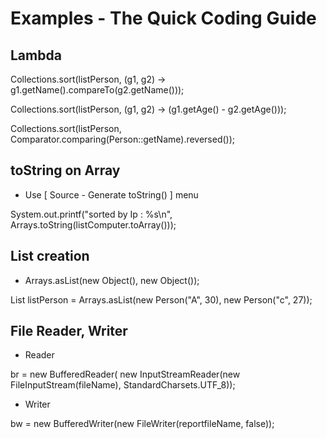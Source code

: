 # Examples - The Quick Coding Guide

## Lambda

Collections.sort(listPerson, (g1, g2) -> g1.getName().compareTo(g2.getName()));

Collections.sort(listPerson, (g1, g2) -> (g1.getAge() - g2.getAge()));

Collections.sort(listPerson, Comparator.comparing(Person::getName).reversed());


## toString on Array

* Use [ Source - Generate toString() ] menu 

System.out.printf("sorted by Ip : %s\n", Arrays.toString(listComputer.toArray()));


## List creation
* Arrays.asList(new Object(), new Object());
 
List<Person> listPerson = Arrays.asList(new Person("A", 30), new Person("c", 27));


## File Reader, Writer

* Reader

br = new BufferedReader( new InputStreamReader(new FileInputStream(fileName), StandardCharsets.UTF_8));

* Writer

bw = new BufferedWriter(new FileWriter(reportfileName, false));

